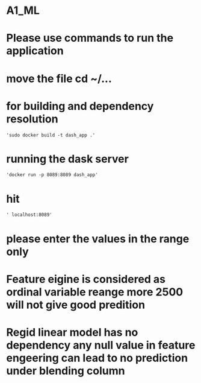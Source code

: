 # A1_ML

# Please use commands to run the application 
# move the file cd ~/...
# for building and dependency resolution 
	'sudo docker build -t dash_app .'

# running the dask server 
	'docker run -p 8089:8089 dash_app'
# hit
	' localhost:8089'

# please enter the values in the range only
# Feature eigine is considered as ordinal variable reange more 2500 will not give good predition
# Regid linear model has no dependency any null value in feature engeering can lead to no prediction under blending column
